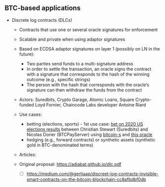 ## BTC-based applications

- Discrete log contracts (DLCs)
  - Contracts that use one or several oracle signatures for enforcement
  - Scalable and private when using adaptor signatures
  
  - Based on ECDSA adaptor signatures on layer 1 (possibly on LN in the future):
    - Two parties send funds to a multi-signature address
    - In order to settle the transaction, an oracle signs the contract with a signature that corresponds to the hash of the winning outcome (e.g., specific strings)
    - The person with the hash that corresponds with the oracle’s signature can then withdraw the funds from the contract
  - Actors: Suredbits, Crypto Garage, Atomic Loans, Square Crypto-funded Loyd Fornier, Chaincode Labs developer Antoine Riard
  - Use cases:
    - betting (elections, sports) - 1st use case: [bet on 2020 US elections results](https://twitter.com/NicolasDorier/status/1303356212705030144) between Christian Stewart (Suredbits) and Nicolas Dorier (BTCPayServer) using [bitcoin-s](https://github.com/bitcoin-s/bitcoin-s) and [this oracle](https://twitter.com/outcomeobserver)
    - hedging (e.g., forward contracts) or synthetic assets (synthetic gold in BTC-denominated terms)
   - Articles:
    - Original proposal: https://adiabat.github.io/dlc.pdf
      - [ ] https://medium.com/@gertjaap/discreet-log-contracts-invisible-smart-contracts-on-the-bitcoin-blockchain-cc8afbdbf0db
